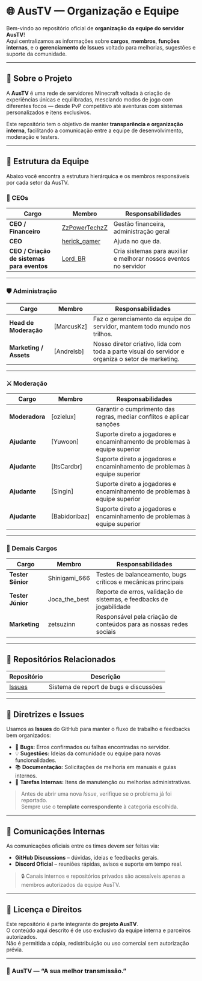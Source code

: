# 🌐 AusTV — Organização e Equipe

Bem-vindo ao repositório oficial de **organização da equipe do servidor AusTV**!  
Aqui centralizamos as informações sobre **cargos**, **membros**, **funções internas**, e o **gerenciamento de Issues** voltado para melhorias, sugestões e suporte da comunidade.

---

## 🏰 Sobre o Projeto

A **AusTV** é uma rede de servidores Minecraft voltada à criação de experiências únicas e equilibradas, mesclando modos de jogo com diferentes focos — desde PvP competitivo até aventuras com sistemas personalizados e itens exclusivos.

Este repositório tem o objetivo de manter **transparência e organização interna**, facilitando a comunicação entre a equipe de desenvolvimento, moderação e testers.

---

## 👥 Estrutura da Equipe

Abaixo você encontra a estrutura hierárquica e os membros responsáveis por cada setor da AusTV.

### 🧭 CEOs

| Cargo | Membro | Responsabilidades |
|-------|---------|-------------------|
| **CEO / Financeiro** | [ZzPowerTechzZ](https://github.com/ZzPowerTech) | Gestão financeira, administração geral |
| **CEO** | [herick_gamer](https://github.com/DarknessBH) | Ajuda no que da. |
| **CEO / Criação de sistemas para eventos** | [Lord_BR](https://github.com/luizGervazio) | Cria sistemas para auxiliar e melhorar nossos eventos no servidor |

---

### 🛡️ Administração

| Cargo | Membro | Responsabilidades |
|-------|---------|-------------------|
| **Head de Moderação** | [MarcusKz] | Faz o gerenciamento da equipe do servidor, mantem todo mundo nos trilhos. |
| **Marketing / Assets** | [Andrelsb] | Nosso diretor criativo, lida com toda a parte visual do servidor e organiza o setor de marketing. |

---

### ⚔️ Moderação

| Cargo | Membro | Responsabilidades |
|-------|---------|-------------------|
| **Moderadora** | [ozielux] | Garantir o cumprimento das regras, mediar conflitos e aplicar sanções |
| **Ajudante** | [Yuwoon] | Suporte direto a jogadores e encaminhamento de problemas à equipe superior |
| **Ajudante** | [ItsCardbr] | Suporte direto a jogadores e encaminhamento de problemas à equipe superior |
| **Ajudante** | [Singin] | Suporte direto a jogadores e encaminhamento de problemas à equipe superior |
| **Ajudante** | [Babidoribaz] | Suporte direto a jogadores e encaminhamento de problemas à equipe superior |

---

### 🧪 Demais Cargos

| Cargo | Membro | Responsabilidades |
|-------|---------|-------------------|
| **Tester Sênior** | Shinigami_666 | Testes de balanceamento, bugs críticos e mecânicas principais |
| **Tester Júnior** | Joca_the_best | Reporte de erros, validação de sistemas, e feedbacks de jogabilidade |
| **Marketing** | zetsuzinn | Responsável pela criação de conteúdos para as nossas redes sociais |

---

## 🧩 Repositórios Relacionados

| Repositório | Descrição |
|--------------|-----------|
| [Issues](https://github.com/austv-minecraft/Issues/issues) | Sistema de report de bugs e discussões |

---

## 🧭 Diretrizes e Issues

Usamos as **Issues** do GitHub para manter o fluxo de trabalho e feedbacks bem organizados:

- 🐞 **Bugs:** Erros confirmados ou falhas encontradas no servidor.  
- 💡 **Sugestões:** Ideias da comunidade ou equipe para novas funcionalidades.  
- 📚 **Documentação:** Solicitações de melhoria em manuais e guias internos.  
- 🧱 **Tarefas Internas:** Itens de manutenção ou melhorias administrativas.  

> Antes de abrir uma nova *Issue*, verifique se o problema já foi reportado.  
> Sempre use o **template correspondente** à categoria escolhida.

---

## 💬 Comunicações Internas

As comunicações oficiais entre os times devem ser feitas via:

- **GitHub Discussions** – dúvidas, ideias e feedbacks gerais.  
- **Discord Oficial** – reuniões rápidas, avisos e suporte em tempo real.  

> 🔒 Canais internos e repositórios privados são acessíveis apenas a membros autorizados da equipe AusTV.

---

## 🧾 Licença e Direitos

Este repositório é parte integrante do **projeto AusTV**.  
O conteúdo aqui descrito é de uso exclusivo da equipe interna e parceiros autorizados.  
Não é permitida a cópia, redistribuição ou uso comercial sem autorização prévia.

---

### 💠 AusTV — “A sua melhor transmissão.”
